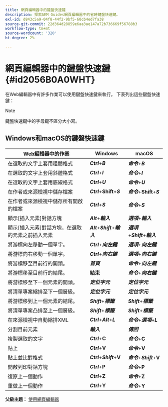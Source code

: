 ```yaml
---
title: 網頁編輯器中的鍵盤快速鍵
description: 探索AEM Guides網頁編輯器中的省時鍵盤快速鍵。
exl-id: d843c5a9-04f8-44f2-9bf5-60cb4ed7fa38
source-git-commit: 22d364d28859e6aa3ae147a72b736669f56788b3
workflow-type: tm+mt
source-wordcount: '320'
ht-degree: 2%

---
```


# 網頁編輯器中的鍵盤快速鍵 {#id2056B0A0WHT}

在Web編輯器中有許多作業可以使用鍵盤快速鍵來執行。 下表列出這些鍵盤快速鍵：

>[!NOTE]
>
> 鍵盤快速鍵中的字母鍵不區分大小寫。

## Windows和macOS的鍵盤快速鍵

| Web編輯器中的作業 | Windows | macOS |
|-----------------------|-----------------|-----------------|
| 在選取的文字上套用粗體格式 | ***Ctrl***+***B*** | ***命令***+***B*** |
| 在選取的文字上套用斜體格式 | ***Ctrl***+***I*** | ***命令***+***I*** |
| 在選取的文字上套用底線格式 | ***Ctrl***+***U*** | ***命令***+***U*** |
| 在作者或來源檢視中儲存檔案 | ***Ctrl***+**Shift**+***S*** | ***命令***+**Shift**+***S*** |
| 在作者或來源檢視中儲存所有開啟的檔案 | ***Ctrl***+***S*** | ***命令***+***S*** |
| 顯示[插入元素]對話方塊 | ***Alt***+***輸入*** | ***選項***+***輸入*** |
| 顯示[插入元素]對話方塊，在選取的元素之前插入元素 | ***Alt***+***Shift***+***輸入*** | ***選項***+***Shift***+***輸入*** |
| 將游標向左移動一個單字。 | ***Ctrl***+***向左鍵*** | ***選項***+***向左鍵*** |
| 將游標向右移動一個單字。 | ***Ctrl***+***向右鍵*** | ***選項***+***向右鍵*** |
| 將游標移至目前行的開頭。 | ***首頁*** | ***命令***+***向左鍵*** |
| 將游標移至目前行的結尾。 | **結束** | ***命令***+***向右鍵*** |
| 將游標移至下一個元素的開頭。 | ***定位字元*** | ***定位字元*** |
| 將清單專案縮排至下一個層級。 | ***定位字元*** | ***定位字元*** |
| 將游標移到上一個元素的結尾。 | ***Shift***+***標籤*** | ***Shift***+***標籤*** |
| 將清單專案凸排至上一個層級。 | ***Shift***+***標籤*** | ***Shift***+***標籤*** |
| 在來源檢視中自動縮排XML | ***Ctrl***+***Alt***+***L*** | ***命令***+***選項***+***L*** |
| 分割目前元素 | ***輸入*** | ***傳回*** |
| 複製選取的文字 | ***Ctrl***+**C** | ***命令***+**C** |
| 貼上 | ***Ctrl***+**V** | ***命令***+**V** |
| 貼上並比對格式 | ***Ctrl***+***Shift***+**V** | ***命令***+***Shift***+**V** |
| 開啟列印對話方塊 | ***Ctrl***+**P** | ***命令***+**P** |
| 復原上一個動作 | ***Ctrl***+**Z** | ***命令***+**Z** |
| 重做上一個動作 | ***Ctrl***+**Y** | ***命令***+**Y** |

**父級主題：** [使用網頁編輯器](web-editor.md)
